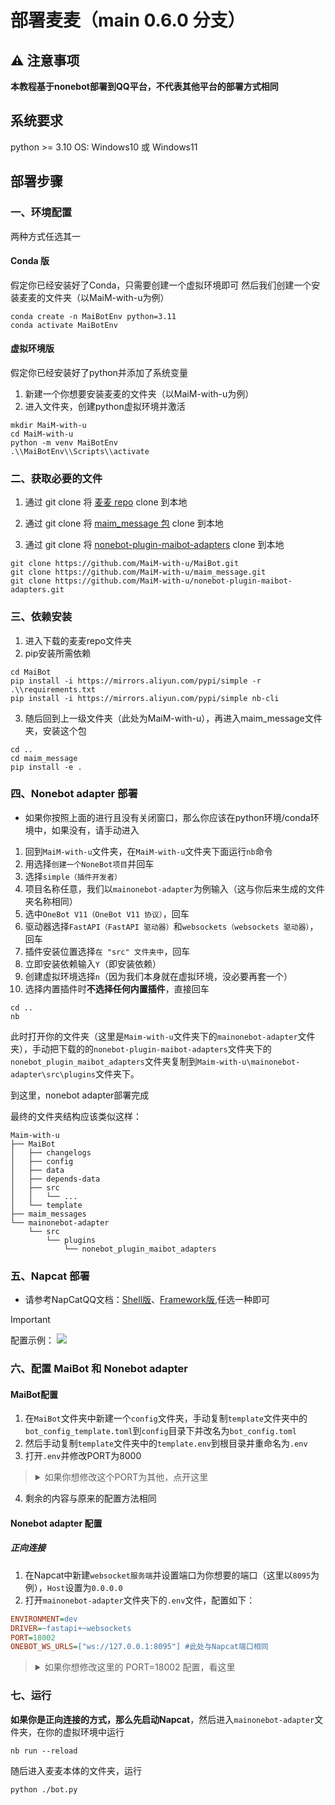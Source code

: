 # 部署麦麦（main 0.6.0 分支）

## ⚠️ 注意事项
**本教程基于nonebot部署到QQ平台，不代表其他平台的部署方式相同**

## 系统要求
python >= 3.10
OS: Windows10 或 Windows11

## 部署步骤

### 一、环境配置
两种方式任选其一

#### Conda 版
假定你已经安装好了Conda，只需要创建一个虚拟环境即可
然后我们创建一个安装麦麦的文件夹（以MaiM-with-u为例）
```shell
conda create -n MaiBotEnv python=3.11
conda activate MaiBotEnv
```

#### 虚拟环境版
假定你已经安装好了python并添加了系统变量
1. 新建一个你想要安装麦麦的文件夹（以MaiM-with-u为例）
2. 进入文件夹，创建python虚拟环境并激活
```shell
mkdir MaiM-with-u
cd MaiM-with-u
python -m venv MaiBotEnv
.\\MaiBotEnv\\Scripts\\activate
```

### 二、获取必要的文件

1. 通过 git clone 将 [麦麦 repo](https://github.com/MaiM-with-u/MaiBot) clone 到本地

2. 通过 git clone 将 [maim_message 包](https://github.com/MaiM-with-u/maim_message) clone 到本地

3. 通过 git clone 将 [nonebot-plugin-maibot-adapters](https://github.com/MaiM-with-u/nonebot-plugin-maibot-adapters) clone 到本地
```shell
git clone https://github.com/MaiM-with-u/MaiBot.git
git clone https://github.com/MaiM-with-u/maim_message.git
git clone https://github.com/MaiM-with-u/nonebot-plugin-maibot-adapters.git
```

### 三、依赖安装

1. 进入下载的麦麦repo文件夹
2. pip安装所需依赖
```shell
cd MaiBot
pip install -i https://mirrors.aliyun.com/pypi/simple -r .\\requirements.txt
pip install -i https://mirrors.aliyun.com/pypi/simple nb-cli
```
3. 随后回到上一级文件夹（此处为MaiM-with-u），再进入maim_message文件夹，安装这个包
```shell
cd ..
cd maim_message
pip install -e .
```

### 四、Nonebot adapter 部署

- 如果你按照上面的进行且没有关闭窗口，那么你应该在python环境/conda环境中，如果没有，请手动进入

1. 回到`MaiM-with-u`文件夹，在`MaiM-with-u`文件夹下面运行`nb`命令
2. 用选择`创建一个NoneBot项目`并回车
3. 选择`simple（插件开发者）`
4. 项目名称任意，我们以`mainonebot-adapter`为例输入（这与你后来生成的文件夹名称相同）
5. 选中`OneBot V11（OneBot V11 协议）`，回车
6. 驱动器选择`FastAPI（FastAPI 驱动器）`和`websockets（websockets 驱动器）`，回车
7. 插件安装位置选择`在 "src" 文件夹中`，回车
8. 立即安装依赖输入`Y`（即安装依赖）
9. 创建虚拟环境选择`n`（因为我们本身就在虚拟环境，没必要再套一个）
10. 选择内置插件时**不选择任何内置插件**，直接回车

```shell
cd ..
nb
```

此时打开你的文件夹（这里是`Maim-with-u`文件夹下的`mainonebot-adapter`文件夹），手动把下载的的`nonebot-plugin-maibot-adapters`文件夹下的`nonebot_plugin_maibot_adapters`文件夹复制到`Maim-with-u\mainonebot-adapter\src\plugins`文件夹下。

到这里，nonebot adapter部署完成

最终的文件夹结构应该类似这样：
```
Maim-with-u
├── MaiBot
│   ├── changelogs
│   ├── config
│   ├── data
│   ├── depends-data
│   ├── src
│   │   └── ...
│   └── template
├── maim_messages
└── mainonebot-adapter
    └── src
        └── plugins
            └── nonebot_plugin_maibot_adapters
```

### 五、Napcat 部署

- 请参考NapCatQQ文档：[Shell版](https://www.napcat.wiki/guide/boot/Shell)、[Framework版](https://www.napcat.wiki/guide/boot/Framework),任选一种即可

> [!IMPORTANT]
> 配置示例：
> ![](/images/napcat_websocket.png) 

### 六、配置 MaiBot 和 Nonebot adapter

#### MaiBot配置
1. 在`MaiBot`文件夹中新建一个`config`文件夹，手动复制`template`文件夹中的`bot_config_template.toml`到`config`目录下并改名为`bot_config.toml`
2. 然后手动复制`template`文件夹中的`template.env`到根目录并重命名为`.env`
3. 打开`.env`并修改PORT为8000
> <details>
> <summary>如果你想修改这个PORT为其他，点开这里</summary>
> 找到 nonebot_plugin_maibot_adapters 下的 config.py ，打开，修改第六行的 Fastapi_url 中的端口号为你想要的端口号
>
> ```python
> Fastapi_url : str = "http://localhost:8000/api/message"  # 你的FastAPI地址 / 与maimcore的服务器（端口）相同
> ```
> </details>
4. 剩余的内容与原来的配置方法相同

#### Nonebot adapter 配置
<!-- - 这里提供两种方式连接napcat：正向与反向，**二者选其一即可** -->
##### 正向连接
1. 在Napcat中新建`websocket服务端`并设置端口为你想要的端口（这里以`8095`为例），`Host`设置为`0.0.0.0`
2. 打开`mainonebot-adapter`文件夹下的`.env`文件，配置如下：
```ini
ENVIRONMENT=dev
DRIVER=~fastapi+~websockets
PORT=18002
ONEBOT_WS_URLS=["ws://127.0.0.1:8095"] #此处与Napcat端口相同
```
> <details>
> <summary>如果你想修改这里的 PORT=18002 配置，看这里</summary>
> 找到MaiBot下的 bot_config.toml ，打开找到 platform
>
> ```ini
> [platforms] # 必填项目，填写每个平台适配器提供的链接
> qq="http://127.0.0.1:18002/api/message"
> ```
> 
> 然后把这里的18002修改为你设置的PORT
> </details>

<!-- ##### 反向代理连接
1. 在Napcat中新建`websocket客户端`并设置反向代理的url（这里以`ws://localhost:8096/onebot/v11/ws`为例）
2. 打开`mainonebot-adapter`文件夹下的`.env`文件，配置如下：
```ini
ENVIRONMENT=dev
DRIVER=~fastapi+~websockets
PORT=18002
PORT=8096 # 此处与Napcat端口相同
```
> 如果你想修改这里的 PORT=18002 配置，看上面的折叠部分 -->

### 七、运行
**如果你是正向连接的方式，那么先启动Napcat**，然后进入`mainonebot-adapter`文件夹，在你的虚拟环境中运行
```shell
nb run --reload
```
随后进入麦麦本体的文件夹，运行
```shell
python ./bot.py
```
<!-- 反向代理连接方式则是先运行adapter，再运行Napcat，最后是麦麦本体 -->
